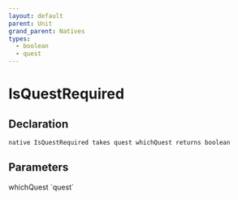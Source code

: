 ```yaml
---
layout: default
parent: Unit
grand_parent: Natives
types:
  - boolean
  - quest
---
```


# IsQuestRequired

## Declaration

```
native IsQuestRequired takes quest whichQuest returns boolean
```

## Parameters
<dl>
  <dt>whichQuest `quest`</dt>
  <dd></dd>
</dl>